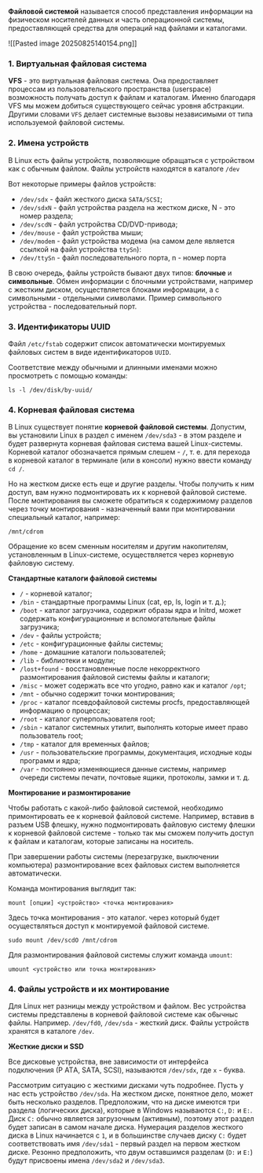 
**Файловой системой** называется способ представления информации на физическом носителей данных и часть операционной системы, предоставляющей средства для операций над файлами и каталогами.

![[Pasted image 20250825140154.png]]

### 1. Виртуальная файловая система

**VFS** - это виртуальная файловая система. Она предоставляет процессам из пользовательского пространства (userspace) возможность получать доступ к файлам и каталогам. Именно благодаря VFS мы можем добиться существующего сейчас уровня абстракции. Другими словами `VFS` делает системные вызовы независимыми от типа используемой файловой системы.

### 2. Имена устройств

В Linux есть файлы устройств, позволяющие обращаться с устройством
как с обычным файлом. Файлы устройств находятся в каталоге `/dev` 

Вот некоторые примеры файлов устройств:

- `/dev/sdx` - файл жесткого диска `SAТA/SCSI`;
- `/dev/sdxN` - файл устройства раздела на жестком диске, N - это номер раздела;
- `/dev/scdN` - файл устройства СD/DVD-привода;
- `/dev/mouse` - файл устройства мыши;
- `/dev/modem` - файл устройства модема (на самом деле является ссылкой на файл устройства `ttySn`):
- `/dev/ttySn` - файл последовательного порта, n - номер порта

В свою очередь, файлы устройств бывают двух типов: **блочные** и **символьные**. Обмен информации с блочными устройствами, например с жестким диском, осуществляется блоками информации, а с символьными - отдельными символами. Пример символьного устройства - последовательный порт.

### 3. Идентификаторы UUID

Файл `/etc/fstab` содержит список автоматически монтируемых файловых систем в виде идентификаторов `UUID`.

Соответствие между обычными и длинными именами можно просмотреть с помощью команды:

`ls -l /dev/disk/by-uuid/`

### 4. Корневая файловая система

В Linux существует понятие **корневой файловой системы**. Допустим, вы установили Linux в раздел с именем `/dev/sdaЗ` - в этом разделе и будет развернута корневая файловая система вашей Linuх-системы. Корневой каталог обозначается прямым слешем - `/`, т. е. для перехода в корневой каталог в терминале (или в консоли) нужно ввести команду `cd /`.

Но на жестком диске есть еще и другие разделы. Чтобы получить к ним доступ, вам нужно подмонтировать их к корневой файловой системе. После монтирования вы сможете обратиться к содержимому разделов через точку монтирования - назначенный вами при монтировании специальный каталог, например:

```
/mnt/cdrom
```

Обращение ко всем сменным носителям и другим накопителям, установленным в Linux-cиcтeмe, осуществляется через корневую файловую систему.

**Стандартные каталоги файловой системы**

- `/` - корневой каталог;
- `/bin` - стандартные программы Linux (cat, ер, ls, login и т. д.);
- `/boot` - каталог загрузчика, содержит образы ядра и Initrd, может содержать конфигурационные и вспомогательные файлы загрузчика;
- `/dev` - файлы устройств;
- `/etc` - конфигурационные файлы системы;
- `/home` - домашние каталоги пользователей;
- `/lib` - библиотеки и модули;
- `/lost+found` - восстановленные после некорректного размонтирования файловой системы файлы и каталоги;
- `/misc` - может содержать все что угодно, равно как и каталог `/opt`;
- `/mnt` - обычно содержит точки монтирования;
- `/ргос` - каталог псевдофайловой системы procfs, предоставляющей информацию о процессах;
- `/root` - каталог суперпользователя root;
- `/sbin` - каталог системных утилит, выполнять которые имеет право пользователь root;
- `/tmp` - каталог для временных файлов;
- `/usr` - пользовательские программы, документация, исходные коды программ и ядра;
- `/var` - постоянно изменяющиеся данные системы, например очереди системы печати, почтовые ящики, протоколы, замки и т. д.

**Монтирование и размонтирование**

Чтобы работать с какой-либо файловой системой, необходимо примонтировать ее к корневой файловой системе. Например, вставив в разъем USB флешку, нужно подмонтировать файловую систему флешки к корневой файловой системе - только так мы сможем получить доступ к файлам и каталогам, которые записаны на носитель.

При завершении работы системы (перезагрузке, выключении компьютера) размонтирование всех файловых систем выполняется автоматически.

Команда монтирования выглядит так:

```
mount [опции] <устройство> <точка монтирования>
```

Здесь точка монтирования - это каталог. через который будет осуществляться доступ к монтируемой файловой системе.

```shell
sudo mount /dev/scdO /mnt/cdrom
```

Для размонтирования файловой системы служит команда `umount`:

```shell
umount <устройство или точка монтирования>
```

### 4. Файлы устройств и их монтирование

Для Linux нет разницы между устройством и файлом. Вес устройства системы
представлены в корневой файловой системе как о6ычныс файлы. Например.
`/dev/fd0`, `/dev/sda` - жесткий диск. Файлы устройств хранятся в каталоге `/dev`.

**Жесткие диски и SSD**

Все дисковые устройства, вне зависимости от интерфейса подключения (Р АТA, SAТА, SCSI), называются `/dev/sdx`, где `х` - буква.

Рассмотрим ситуацию с жесткими дисками чуть подробнее. Пусть у нас есть устройство `/dev/sda`. На жестком диске, понятное дело, может быть несколько разделов. Предположим, что на диске имеются три раздела (логических диска), которые в Windows называются `С:`, `D:` и `Е:`. Диск `С:` обычно является загрузочным (активным), поэтому этот раздел будет записан в самом начале диска. Нумерация разделов жесткого диска в Linux начинается с `1`, и в большинстве случаев диску `С:` будет соответствовать имя `/dev/sda1` - первый раздел на первом жестком диске. Резонно предположить, что двум оставшимся разделам (`D:` и `Е:`) будут присвоены
имена `/dev/sda2` и `/dev/sdaЗ`.
